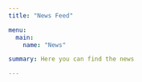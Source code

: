 ```yaml
---
title: "News Feed"

menu:
  main:
    name: "News"

summary: Here you can find the news

---
```







